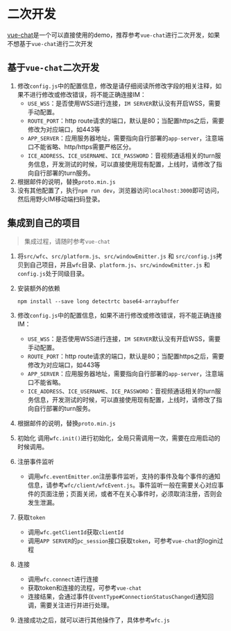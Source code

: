 # 二次开发
[vue-chat](https://github.com/wildfirechat/vue-chat)是一个可以直接使用的demo，推荐参考```vue-chat```进行二次开发，如果不想基于```vue-chat```进行二次开发

## 基于```vue-chat```二次开发
1. 修改```config.js```中的配置信息，修改是请仔细阅读所修改字段的相关注释，如果不进行修改或修改错误，将不能正确连接IM：
   * ```USE_WSS```：是否使用WSS进行连接，```IM SERVER```默认没有开启WSS，需要手动配置。
   * ```ROUTE_PORT```：http route请求的端口，默认是80；当配置https之后，需要修改为对应端口，如443等
   * ```APP_SERVER```：应用服务器地址，需要指向自行部署的```app-server```，注意端口不能省略、http/https需要严格区分。
   * ```ICE_ADDRESS```、```ICE_USERNAME```、```ICE_PASSWORD```：音视频通话相关的turn服务信息，开发测试的时候，可以直接使用现有配置，上线时，请修改了指向自行部署的turn服务。
2. 根据邮件的说明，替换```proto.min.js```
3. 没有其他配置了，执行```npm run dev```，浏览器访问```localhost:3000```即可访问，然后用野火IM移动端扫码登录。

## 集成到自己的项目
> 集成过程，请随时参考```vue-chat```

1. 将```src/wfc```、```src/platform.js```、`src/windowEmitter.js` 和 ```src/config.js```拷贝到自己项目，并且```wfc```目录、```platform.js```、`src/windowEmitter.js` 和```config.js```处于同级目录。
2. 安装额外的依赖

   ```npm install --save long detectrtc base64-arraybuffer```
3. 修改```config.js```中的配置信息，如果不进行修改或修改错误，将不能正确连接IM：
   * ```USE_WSS```：是否使用WSS进行连接，```IM SERVER```默认没有开启WSS，需要手动配置。
   * ```ROUTE_PORT```：http route请求的端口，默认是80；当配置https之后，需要修改为对应端口，如443等
   * ```APP_SERVER```：应用服务器地址，需要指向自行部署的```app-server```，注意端口不能省略。
   * ```ICE_ADDRESS```、```ICE_USERNAME```、```ICE_PASSWORD```：音视频通话相关的turn服务信息，开发测试的时候，可以直接使用现有配置，上线时，请修改了指向自行部署的turn服务。
4. 根据邮件的说明，替换```proto.min.js```
5. 初始化
   调用```wfc.init()```进行初始化，全局只需调用一次，需要在应用启动的时候调用。
6. 注册事件监听
   * 调用```wfc.eventEmitter.on```注册事件监听，支持的事件及每个事件的通知信息，请参考```wfc/client/wfcEvent.js```。事件监听一般在需要关心对应事件的页面注册；页面关闭，或者不在关心事件时，必须取消注册，否则会发生泄漏。
7. 获取```token```
   * 调用```wfc.getClientId```获取```clientId```
   * 调用```APP SERVER```的```pc_session```接口获取```token```，可参考```vue-chat```的login过程
8. 连接
   * 调用```wfc.connect```进行连接
   * 获取token和连接的流程，可参考```vue-chat```
   * 连接结果，会通过事件(```EventType#ConnectionStatusChanged```)通知回调，需要关注进行并进行处理。
9.  连接成功之后，就可以进行其他操作了，具体参考```wfc.js```
